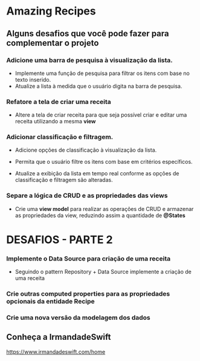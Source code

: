 
# Amazing Recipes 

## Alguns desafios que você pode fazer para complementar o projeto


### Adicione uma barra de pesquisa à visualização da lista.
- Implemente uma função de pesquisa para filtrar os itens com base no texto inserido.
- Atualize a lista à medida que o usuário digita na barra de pesquisa.


### Refatore a tela de criar uma receita
- Altere a tela de criar receita para que seja possível criar e editar uma receita utilizando a mesma **view**

### Adicionar classificação e filtragem.

- Adicione opções de classificação à visualização da lista.

- Permita que o usuário filtre os itens com base em critérios específicos.

- Atualize a exibição da lista em tempo real conforme as opções de classificação e filtragem são alteradas.

### Separe a lógica de CRUD e as propriedades das views 
- Crie uma **view model** para realizar as operações de CRUD e armazenar as propriedades da view, reduzindo assim a quantidade de **@States**



# DESAFIOS - PARTE 2 

### Implemente o Data Source para criação de uma receita 
- Seguindo o pattern Repository + Data Source implemente a criação de uma receita 

### Crie outras computed properties para as propriedades opcionais da entidade Recipe 

### Crie uma nova versão da modelagem dos dados 




## Conheça a IrmandadeSwift 

https://www.irmandadeswift.com/home
